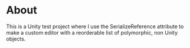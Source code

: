 # About
This is a Unity test project where I use the SerializeReference attribute to make a custom editor with a reorderable list of polymorphic, non Unity objects. 
